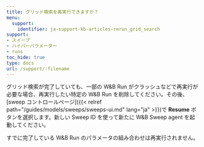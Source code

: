 ```yaml
---
title: グリッド検索を再実行できますか？
menu:
  support:
    identifier: ja-support-kb-articles-rerun_grid_search
support:
- スイープ
- ハイパーパラメーター
- runs
toc_hide: true
type: docs
url: /support/:filename
---
```


グリッド検索が完了していても、一部の W&B Run がクラッシュなどで再実行が必要な場合、再実行したい特定の W&B Run を削除してください。その後、[sweep コントロールページ]({{< relref path="/guides/models/sweeps/sweeps-ui.md" lang="ja" >}})で **Resume** ボタンを選択します。新しい Sweep ID を使って新たに W&B Sweep agent を起動してください。

すでに完了している W&B Run のパラメータの組み合わせは再実行されません。